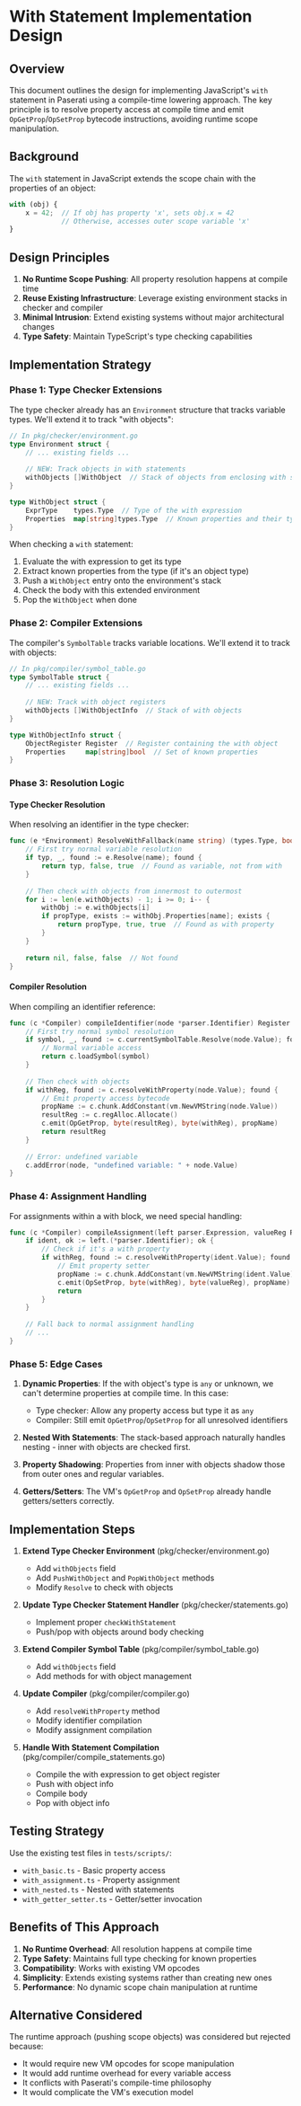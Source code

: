 # With Statement Implementation Design

## Overview

This document outlines the design for implementing JavaScript's `with` statement in Paserati using a compile-time lowering approach. The key principle is to resolve property access at compile time and emit `OpGetProp`/`OpSetProp` bytecode instructions, avoiding runtime scope manipulation.

## Background

The `with` statement in JavaScript extends the scope chain with the properties of an object:

```javascript
with (obj) {
    x = 42;  // If obj has property 'x', sets obj.x = 42
             // Otherwise, accesses outer scope variable 'x'
}
```

## Design Principles

1. **No Runtime Scope Pushing**: All property resolution happens at compile time
2. **Reuse Existing Infrastructure**: Leverage existing environment stacks in checker and compiler
3. **Minimal Intrusion**: Extend existing systems without major architectural changes
4. **Type Safety**: Maintain TypeScript's type checking capabilities

## Implementation Strategy

### Phase 1: Type Checker Extensions

The type checker already has an `Environment` structure that tracks variable types. We'll extend it to track "with objects":

```go
// In pkg/checker/environment.go
type Environment struct {
    // ... existing fields ...
    
    // NEW: Track objects in with statements
    withObjects []WithObject  // Stack of objects from enclosing with statements
}

type WithObject struct {
    ExprType    types.Type  // Type of the with expression
    Properties  map[string]types.Type  // Known properties and their types
}
```

When checking a `with` statement:
1. Evaluate the with expression to get its type
2. Extract known properties from the type (if it's an object type)
3. Push a `WithObject` entry onto the environment's stack
4. Check the body with this extended environment
5. Pop the `WithObject` when done

### Phase 2: Compiler Extensions

The compiler's `SymbolTable` tracks variable locations. We'll extend it to track with objects:

```go
// In pkg/compiler/symbol_table.go
type SymbolTable struct {
    // ... existing fields ...
    
    // NEW: Track with object registers
    withObjects []WithObjectInfo  // Stack of with objects
}

type WithObjectInfo struct {
    ObjectRegister Register  // Register containing the with object
    Properties     map[string]bool  // Set of known properties
}
```

### Phase 3: Resolution Logic

#### Type Checker Resolution

When resolving an identifier in the type checker:

```go
func (e *Environment) ResolveWithFallback(name string) (types.Type, bool, bool) {
    // First try normal variable resolution
    if typ, _, found := e.Resolve(name); found {
        return typ, false, true  // Found as variable, not from with
    }
    
    // Then check with objects from innermost to outermost
    for i := len(e.withObjects) - 1; i >= 0; i-- {
        withObj := e.withObjects[i]
        if propType, exists := withObj.Properties[name]; exists {
            return propType, true, true  // Found as with property
        }
    }
    
    return nil, false, false  // Not found
}
```

#### Compiler Resolution

When compiling an identifier reference:

```go
func (c *Compiler) compileIdentifier(node *parser.Identifier) Register {
    // First try normal symbol resolution
    if symbol, _, found := c.currentSymbolTable.Resolve(node.Value); found {
        // Normal variable access
        return c.loadSymbol(symbol)
    }
    
    // Then check with objects
    if withReg, found := c.resolveWithProperty(node.Value); found {
        // Emit property access bytecode
        propName := c.chunk.AddConstant(vm.NewVMString(node.Value))
        resultReg := c.regAlloc.Allocate()
        c.emit(OpGetProp, byte(resultReg), byte(withReg), propName)
        return resultReg
    }
    
    // Error: undefined variable
    c.addError(node, "undefined variable: " + node.Value)
}
```

### Phase 4: Assignment Handling

For assignments within a with block, we need special handling:

```go
func (c *Compiler) compileAssignment(left parser.Expression, valueReg Register) {
    if ident, ok := left.(*parser.Identifier); ok {
        // Check if it's a with property
        if withReg, found := c.resolveWithProperty(ident.Value); found {
            // Emit property setter
            propName := c.chunk.AddConstant(vm.NewVMString(ident.Value))
            c.emit(OpSetProp, byte(withReg), byte(valueReg), propName)
            return
        }
    }
    
    // Fall back to normal assignment handling
    // ...
}
```

### Phase 5: Edge Cases

1. **Dynamic Properties**: If the with object's type is `any` or unknown, we can't determine properties at compile time. In this case:
   - Type checker: Allow any property access but type it as `any`
   - Compiler: Still emit `OpGetProp`/`OpSetProp` for all unresolved identifiers

2. **Nested With Statements**: The stack-based approach naturally handles nesting - inner with objects are checked first.

3. **Property Shadowing**: Properties from inner with objects shadow those from outer ones and regular variables.

4. **Getters/Setters**: The VM's `OpGetProp` and `OpSetProp` already handle getters/setters correctly.

## Implementation Steps

1. **Extend Type Checker Environment** (pkg/checker/environment.go)
   - Add `withObjects` field
   - Add `PushWithObject` and `PopWithObject` methods
   - Modify `Resolve` to check with objects

2. **Update Type Checker Statement Handler** (pkg/checker/statements.go)
   - Implement proper `checkWithStatement`
   - Push/pop with objects around body checking

3. **Extend Compiler Symbol Table** (pkg/compiler/symbol_table.go)
   - Add `withObjects` field
   - Add methods for with object management

4. **Update Compiler** (pkg/compiler/compiler.go)
   - Add `resolveWithProperty` method
   - Modify identifier compilation
   - Modify assignment compilation

5. **Handle With Statement Compilation** (pkg/compiler/compile_statements.go)
   - Compile the with expression to get object register
   - Push with object info
   - Compile body
   - Pop with object info

## Testing Strategy

Use the existing test files in `tests/scripts/`:
- `with_basic.ts` - Basic property access
- `with_assignment.ts` - Property assignment
- `with_nested.ts` - Nested with statements
- `with_getter_setter.ts` - Getter/setter invocation

## Benefits of This Approach

1. **No Runtime Overhead**: All resolution happens at compile time
2. **Type Safety**: Maintains full type checking for known properties
3. **Compatibility**: Works with existing VM opcodes
4. **Simplicity**: Extends existing systems rather than creating new ones
5. **Performance**: No dynamic scope chain manipulation at runtime

## Alternative Considered

The runtime approach (pushing scope objects) was considered but rejected because:
- It would require new VM opcodes for scope manipulation
- It would add runtime overhead for every variable access
- It conflicts with Paserati's compile-time philosophy
- It would complicate the VM's execution model